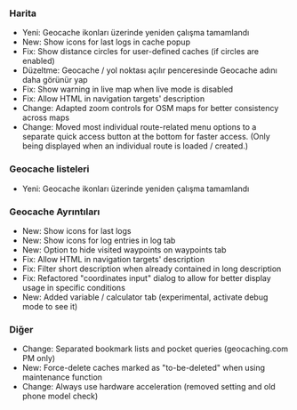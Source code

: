 ### Harita
- Yeni: Geocache ikonları üzerinde yeniden çalışma tamamlandı
- New: Show icons for last logs in cache popup
- Fix: Show distance circles for user-defined caches (if circles are enabled)
- Düzeltme: Geocache / yol noktası açılır penceresinde Geocache adını daha görünür yap
- Fix: Show warning in live map when live mode is disabled
- Fix: Allow HTML in navigation targets' description
- Change: Adapted zoom controls for OSM maps for better consistency across maps
- Change: Moved most individual route-related menu options to a separate quick access button at the bottom for faster access. (Only being displayed when an individual route is loaded / created.)

### Geocache listeleri
- Yeni: Geocache ikonları üzerinde yeniden çalışma tamamlandı

### Geocache Ayrıntıları
- New: Show icons for last logs
- New: Show icons for log entries in log tab
- New: Option to hide visited waypoints on waypoints tab
- Fix: Allow HTML in navigation targets' description
- Fix: Filter short description when already contained in long description
- Fix: Refactored "coordinates input" dialog to allow for better display usage in specific conditions
- New: Added variable / calculator tab (experimental, activate debug mode to see it)

### Diğer
- Change: Separated bookmark lists and pocket queries (geocaching.com PM only)
- New: Force-delete caches marked as "to-be-deleted" when using maintenance function
- Change: Always use hardware acceleration (removed setting and old phone model check)
